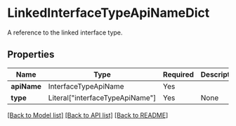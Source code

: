 # LinkedInterfaceTypeApiNameDict

A reference to the linked interface type.

## Properties
| Name | Type | Required | Description |
| ------------ | ------------- | ------------- | ------------- |
**apiName** | InterfaceTypeApiName | Yes |  |
**type** | Literal["interfaceTypeApiName"] | Yes | None |


[[Back to Model list]](../../../README.md#models-v1-link) [[Back to API list]](../../../README.md#documentation-for-api-endpoints) [[Back to README]](../../../README.md)
